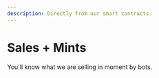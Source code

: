 ```yaml
---
description: Directly from our smart contracts.
---
```


# Sales + Mints

You'll know what we are selling in moment by bots.

